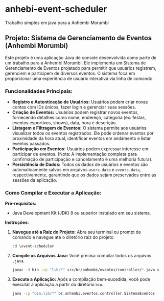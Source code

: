 # anhebi-event-scheduler

Trabalho simples em java para a Anhembi Morumbi

## Projeto: Sistema de Gerenciamento de Eventos (Anhembi Morumbi)

Este projeto é uma aplicação Java de console desenvolvida como parte de um trabalho para a Anhembi Morumbi. Ele implementa um Sistema de Gerenciamento de Eventos projetado para permitir que usuários registrem, gerenciem e participem de diversos eventos. O sistema foca em proporcionar uma experiência de usuário interativa via linha de comando.

### Funcionalidades Principais:

- **Registro e Autenticação de Usuários:** Usuários podem criar novas contas com IDs únicos, fazer login e gerenciar suas sessões.
- **Criação de Eventos:** Usuários podem registrar novos eventos, fornecendo detalhes como nome, endereço, categoria (ex: festas, eventos esportivos, shows), data, hora e descrição.
- **Listagem e Filtragem de Eventos:** O sistema permite aos usuários visualizar todos os eventos registrados. Ele pode ordenar eventos por proximidade da hora atual, identificar eventos em andamento e listar eventos passados.
- **Participação em Eventos:** Usuários podem expressar interesse em participar de eventos. (Nota: A implementação completa para confirmação de participação e cancelamento é uma melhoria futura).
- **Persistência de Dados:** Todos os dados de usuários e eventos são automaticamente salvos em arquivos `users.data` e `events.data`, respectivamente, garantindo que os dados sejam preservados entre as sessões da aplicação.

### Como Compilar e Executar a Aplicação:

**Pré-requisitos:**

- Java Development Kit (JDK) 8 ou superior instalado em seu sistema.

**Instruções:**

1.  **Navegue até a Raiz do Projeto:**
    Abra seu terminal ou prompt de comando e navegue até o diretório raiz do projeto:

    ```bash
    cd \event-scheduler
    ```

2.  **Compile os Arquivos Java:**
    Você precisa compilar todos os arquivos `.java`.

    ```bash
    javac -d bin -cp "lib/*" src/br/anhembi/eventos/controller/*.java src/br/anhembi/eventos/model/*.java src/br/anhembi/eventos/model/enums/*.java src/br/anhembi/eventos/services/*.java src/br/anhembi/eventos/utils/*.java src/br/anhembi/eventos/view/*.java
    ```

3.  **Execute a Aplicação:**
    Após a compilação bem-sucedida, você pode executar a aplicação a partir do diretório `bin`.

    ```bash
    java -cp "bin;lib/*" br.anhembi.eventos.controller.SistemaEventos
    ```
